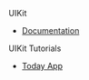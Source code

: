 UIKit

* [Documentation](https://developer.apple.com/documentation/uikit)

UIKit Tutorials

* [Today App](https://developer.apple.com/tutorials/swiftui/creating-and-combining-views)
